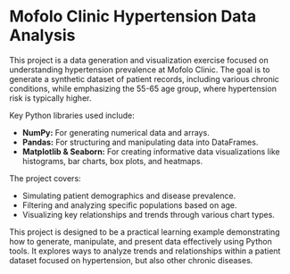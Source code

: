 # Mofolo Clinic Hypertension Data Analysis

This project is a data generation and visualization exercise focused on understanding hypertension prevalence at Mofolo Clinic. The goal is to generate a synthetic dataset of patient records, including various chronic conditions, while emphasizing the 55-65 age group, where hypertension risk is typically higher. 

Key Python libraries used include:

*   **NumPy:** For generating numerical data and arrays.
*   **Pandas:** For structuring and manipulating data into DataFrames.
*   **Matplotlib & Seaborn:** For creating informative data visualizations like histograms, bar charts, box plots, and heatmaps.

The project covers:

*   Simulating patient demographics and disease prevalence.
*   Filtering and analyzing specific populations based on age.
*   Visualizing key relationships and trends through various chart types.

This project is designed to be a practical learning example demonstrating how to generate, manipulate, and present data effectively using Python tools. It explores ways to analyze trends and relationships within a patient dataset focused on hypertension, but also other chronic diseases.
